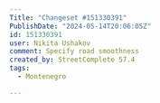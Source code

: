 ```yaml
---
Title: "Changeset #151330391"
PublishDate: "2024-05-14T20:06:05Z"
id: 151330391
user: Nikita Ushakov
comment: Specify road smoothness
created_by: StreetComplete 57.4
tags:
  - Montenegro

---
```

